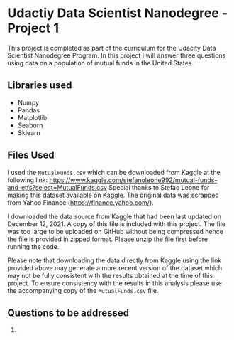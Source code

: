 # Udactiy Data Scientist Nanodegree - Project 1

This project is completed as part of the curriculum for the Udacity Data Scientist Nanodegree Program. In this project I will answer three questions using data on a population of mutual funds in the United States.

## Libraries used
* Numpy
* Pandas
* Matplotlib
* Seaborn
* Sklearn

## Files Used
I used the `MutualFunds.csv` which can be downloaded from Kaggle at the following link: https://www.kaggle.com/stefanoleone992/mutual-funds-and-etfs?select=MutualFunds.csv
Special thanks to Stefao Leone for making this dataset available on Kaggle. The original data was scrapped from Yahoo Finance (https://finance.yahoo.com/). 

I downloaded the data source from Kaggle that had been last updated on December 12, 2021. A copy of this file is included with this project. The file was too large to be uploaded on GitHub without being compressed hence the file is provided in zipped format. Please unzip the file first before running the code.

Please note that downloading the data directly from Kaggle using the link provided above may generate a more recent version of the dataset which may not be fully consistent with the results obtained at the time of this project. To ensure consistency with the results in this analysis please use the accompanying copy of the `MutualFunds.csv` file. 

## Questions to be addressed
1. 
